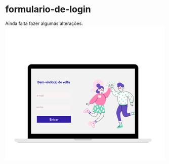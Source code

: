 # formulario-de-login
Ainda falta fazer algumas alterações.
![PRINT DO PROJETO](https://github.com/DevDiana/formulario-de-login/blob/master/print%20do%20projeto.png?raw=true)


